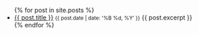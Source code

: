 <ul>
  {% for post in site.posts %}
    <li>
      <a href="{{ post.url }}">{{ post.title }}</a>
      <small>{{ post.date | date: '%B %d, %Y' }}</small>
      {{ post.excerpt }}
    </li>
  {% endfor %}
</ul>
